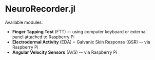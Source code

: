 # NeuroRecorder.jl

Available modules:

- **Finger Tapping Test** (FTT) -- using computer keyboard or external panel attached to Raspberry Pi
- **Electrodermal Activity** (EDA) = Galvanic Skin Response (GSR) -- via Raspberry Pi
- **Angular Velocity Sensors** (AVS) -- via Raspberry Pi